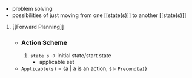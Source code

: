 - problem solving
- possibilities of just moving from one [[state(s)]] to another [[state(s)]]

1. [[Forward Planning]]
	- ### Action Scheme
		1. `state s` → initial state/start state
			- applicable set
    - `Applicable(s)` = {a | a is an action, s ⊧ `Precond(a)`}